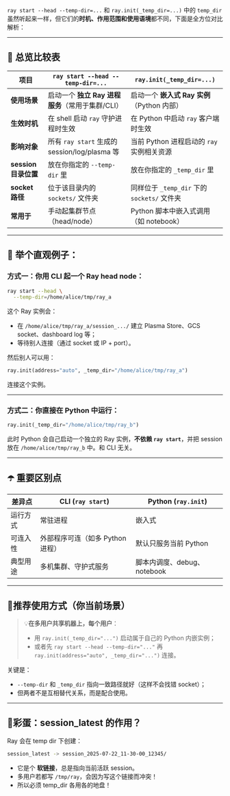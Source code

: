 `ray start --head --temp-dir=...` 和 `ray.init(_temp_dir=...)` 中的 `temp_dir` 虽然听起来一样，但它们的**时机、作用范围和使用语境**都不同，下面是全方位对比解析：

---

## 🌱 总览比较表

| 项目               | `ray start --head --temp-dir=...`       | `ray.init(_temp_dir=...)`          |
| ---------------- | --------------------------------------- | ---------------------------------- |
| **使用场景**         | 启动一个 **独立 Ray 进程服务**（常用于集群/CLI）         | 启动一个 **嵌入式 Ray 实例**（Python 内部）     |
| **生效时机**         | 在 shell 启动 `ray` 守护进程时生效                | 在 Python 中启动 `ray` 客户端时生效          |
| **影响对象**         | 所有 `ray start` 生成的 session/log/plasma 等 | 当前 Python 进程启动的 `ray` 实例相关资源       |
| **session 目录位置** | 放在你指定的 `--temp-dir` 里                   | 放在你指定的 `_temp_dir` 里               |
| **socket 路径**    | 位于该目录内的 `sockets/` 文件夹                  | 同样位于 `_temp_dir` 下的 `sockets/` 文件夹 |
| **常用于**          | 手动起集群节点（head/node）                      | Python 脚本中嵌入式调用（如 notebook）        |

---

## 🍥 举个直观例子：

### 方式一：你用 CLI 起一个 Ray head node：

```bash
ray start --head \
  --temp-dir=/home/alice/tmp/ray_a
```

这个 Ray 实例会：

* 在 `/home/alice/tmp/ray_a/session_.../` 建立 Plasma Store、GCS socket、dashboard log 等；
* 等待别人连接（通过 socket 或 IP + port）。

然后别人可以用：

```python
ray.init(address="auto", _temp_dir="/home/alice/tmp/ray_a")
```

连接这个实例。

---

### 方式二：你直接在 Python 中运行：

```python
ray.init(_temp_dir="/home/alice/tmp/ray_b")
```

此时 Python 会自己启动一个独立的 Ray 实例，**不依赖 `ray start`**，并把 session 放在 `/home/alice/tmp/ray_b` 中。和 CLI 无关。

---

## ☂️ 重要区别点

| 差异点  | CLI (`ray start`)    | Python (`ray.init`)  |
| ---- | -------------------- | -------------------- |
| 运行方式 | 常驻进程                 | 嵌入式                  |
| 可连入性 | 外部程序可连（如多 Python 进程） | 默认只服务当前 Python       |
| 典型用途 | 多机集群、守护式服务           | 脚本内调度、debug、notebook |

---

## 🎯推荐使用方式（你当前场景）

> 💡**在多用户共享机器上，每个用户**：
>
> * 用 `ray.init(_temp_dir="...")` 启动属于自己的 Python 内嵌实例；
> * 或者先 `ray start --head --temp-dir="..."` 再 `ray.init(address="auto", _temp_dir="...")` 连接。

关键是：

* `--temp-dir` 和 `_temp_dir` 指向一致路径就好（这样不会找错 socket）；
* 但两者不是互相替代关系，而是配合使用。

---

## 🧃彩蛋：session\_latest 的作用？

Ray 会在 temp dir 下创建：

```bash
session_latest -> session_2025-07-22_11-30-00_12345/
```

* 它是个 **软链接**，总是指向当前活跃 session。
* 多用户若都写 `/tmp/ray`，会因为写这个链接而冲突！
* 所以必须 temp\_dir 各用各的地盘！

